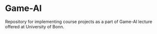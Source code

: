 # Game-AI
Repository for implementing course projects as a part of Game-AI lecture offered at University of Bonn.
